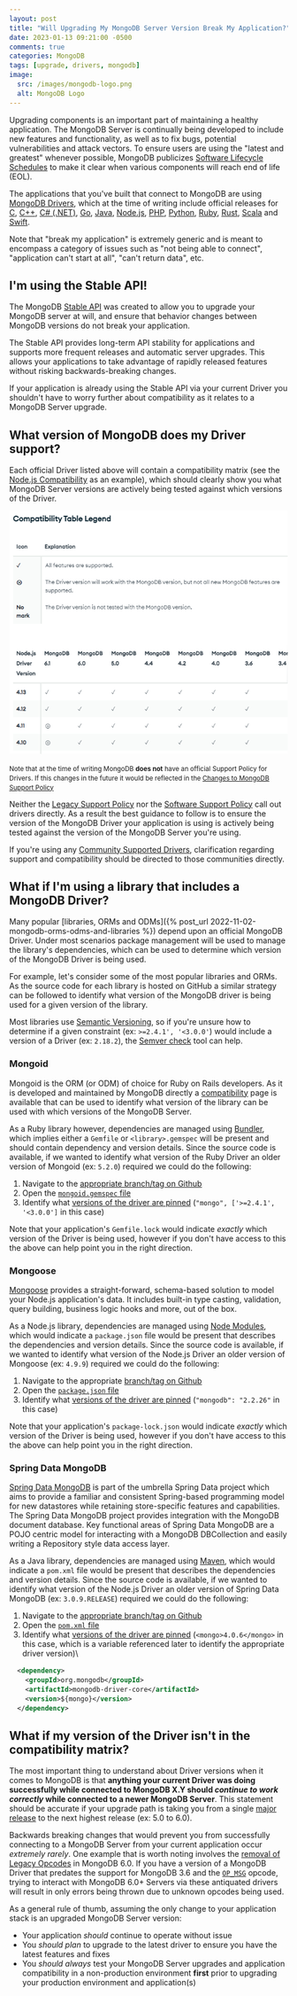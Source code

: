 ```yaml
---
layout: post
title: "Will Upgrading My MongoDB Server Version Break My Application?"
date: 2023-01-13 09:21:00 -0500
comments: true
categories: MongoDB
tags: [upgrade, drivers, mongodb]
image:
  src: /images/mongodb-logo.png
  alt: MongoDB Logo
---
```


Upgrading components is an important part of maintaining a healthy application. The MongoDB Server is continually being developed to include new features and functionality, as well as to fix bugs, potential vulnerabilities and attack vectors. To ensure users are using the "latest and greatest" whenever possible, MongoDB publicizes [Software Lifecycle Schedules](https://www.mongodb.com/support-policy/lifecycles) to make it clear when various components will reach end of life (EOL).

The applications that you've built that connect to MongoDB are using [MongoDB Drivers](https://www.mongodb.com/docs/drivers/), which at the time of writing include official releases for [C](https://www.mongodb.com/docs/drivers/c/), [C++](https://www.mongodb.com/docs/drivers/cxx/), [C# (.NET)](https://www.mongodb.com/docs/drivers/csharp/), [Go](https://www.mongodb.com/docs/drivers/go/current/), [Java](https://www.mongodb.com/docs/drivers/java-drivers/), [Node.js](https://www.mongodb.com/docs/drivers/node/current/), [PHP](https://www.mongodb.com/docs/drivers/php/), [Python](https://www.mongodb.com/docs/drivers/python/), [Ruby](https://www.mongodb.com/docs/ruby-driver/current/), [Rust](https://www.mongodb.com/docs/drivers/rust/), [Scala](https://www.mongodb.com/docs/drivers/scala/) and [Swift](https://www.mongodb.com/docs/drivers/swift/).

Note that "break my application" is extremely generic and is meant to encompass a category of issues such as "not being able to connect", "application can't start at all", "can't return data", etc.

## I'm using the Stable API!

The MongoDB [Stable API](https://www.mongodb.com/docs/manual/reference/stable-api/) was created to allow you to upgrade your MongoDB server at will, and ensure that behavior changes between MongoDB versions do not break your application.

The Stable API provides long-term API stability for applications and supports more frequent releases and automatic server upgrades. This allows your applications to take advantage of rapidly released features without risking backwards-breaking changes.

If your application is already using the Stable API via your current Driver you shouldn't have to worry further about compatibility as it relates to a MongoDB Server upgrade.

## What version of MongoDB does my Driver support?

Each official Driver listed above will contain a compatibility matrix (see the [Node.js Compatibility](https://www.mongodb.com/docs/drivers/node/current/compatibility/) as an example), which should clearly show you what MongoDB Server versions are actively being tested against which versions of the Driver.

![](/images/driver-compat-1.png)

<div class="note warning">
<small>Note that at the time of writing MongoDB <strong>does not</strong> have an official Support Policy for Drivers. If this changes in the future it would be reflected in the <a href="https://www.mongodb.com/changes-mongodb-support-policy">Changes to MongoDB Support Policy</a></small>
</div>

Neither the [Legacy Support Policy](https://www.mongodb.com/support-policy/legacy) nor the [Software Support Policy](https://www.mongodb.com/support-policy/software) call out drivers directly. As a result the best guidance to follow is to ensure the version of the MongoDB Driver your application is using is actively being tested against the version of the MongoDB Server you're using.

If you're using any [Community Supported Drivers](https://www.mongodb.com/docs/drivers/community-supported-drivers/), clarification regarding support and compatibility should be directed to those communities directly.

## What if I'm using a library that includes a MongoDB Driver?

Many popular [libraries, ORMs and ODMs]({% post_url 2022-11-02-mongodb-orms-odms-and-libraries %}) depend upon an official MongoDB Driver. Under most scenarios package management will be used to manage the library's dependencies, which can be used to determine which version of the MongoDB Driver is being used.

For example, let's consider some of the most popular libraries and ORMs. As the source code for each library is hosted on GitHub a similar strategy can be followed to identify what version of the MongoDB driver is being used for a given version of the library.

Most libraries use [Semantic Versioning](https://semver.org/), so if you're unsure how to determine if a given constraint (ex: `>=2.4.1', '<3.0.0'`) would include a version of a Driver (ex: `2.18.2`), the [Semver check](https://jubianchi.github.io/semver-check) tool can help.

### Mongoid

Mongoid is the ORM (or ODM) of choice for Ruby on Rails developers. As it is developed and maintained by MongoDB directly a [compatibility](https://www.mongodb.com/docs/mongoid/current/reference/compatibility/) page is available that can be used to identify what version of the library can be used with which versions of the MongoDB Server.

As a Ruby library however, dependencies are managed using [Bundler](https://bundler.io/), which implies either a `Gemfile` or `<library>.gemspec` will be present and should contain dependency and version details. Since the source code is available, if we wanted to identify what version of the Ruby Driver an older version of Mongoid (ex: `5.2.0`) required we could do the following:

1. Navigate to the [appropriate branch/tag on Github](https://github.com/mongodb/mongoid/tree/v5.2.0)
2. Open the [`mongoid.gemspec` file](https://github.com/mongodb/mongoid/blob/v5.2.0/mongoid.gemspec)
3. Identify what [versions of the driver are pinned](https://github.com/mongodb/mongoid/blob/v5.2.0/mongoid.gemspec#L31) (`"mongo", ['>=2.4.1', '<3.0.0']` in this case)

Note that your application's `Gemfile.lock` would indicate _exactly_ which version of the Driver is being used, however if you don't have access to this the above can help point you in the right direction.

### Mongoose

[Mongoose](https://mongoosejs.com/) provides a straight-forward, schema-based solution to model your Node.js application's data. It includes built-in type casting, validation, query building, business logic hooks and more, out of the box.

As a Node.js library, dependencies are managed using [Node Modules](https://nodejs.org/api/packages.html#modules-packages), which would indicate a `package.json` file would be present that describes the dependencies and version details. Since the source code is available, if we wanted to identify what version of the Node.js Driver an older version of Mongoose (ex: `4.9.9`) required we could do the following:

1. Navigate to the appropriate [branch/tag on Github](https://github.com/Automattic/mongoose/tree/4.9.9)
2. Open the [`package.json` file](https://github.com/Automattic/mongoose/blob/4.9.9/package.json)
3. Identify what [versions of the driver are pinned](https://github.com/Automattic/mongoose/blob/4.9.9/package.json#L26) (`"mongodb": "2.2.26"` in this case)

Note that your application's `package-lock.json` would indicate _exactly_ which version of the Driver is being used, however if you don't have access to this the above can help point you in the right direction.

### Spring Data MongoDB

[Spring Data MongoDB](https://spring.io/projects/spring-data-mongodb) is part of the umbrella Spring Data project which aims to provide a familiar and consistent Spring-based programming model for new datastores while retaining store-specific features and capabilities. The Spring Data MongoDB project provides integration with the MongoDB document database. Key functional areas of Spring Data MongoDB are a POJO centric model for interacting with a MongoDB DBCollection and easily writing a Repository style data access layer.

As a Java library, dependencies are managed using [Maven](https://maven.apache.org/index.html), which would indicate a `pom.xml` file would be present that describes the dependencies and version details. Since the source code is available, if we wanted to identify what version of the Node.js Driver an older version of Spring Data MongoDB (ex: `3.0.9.RELEASE`) required we could do the following:

1. Navigate to the [appropriate branch/tag on Github](https://github.com/spring-projects/spring-data-mongodb/tree/3.0.9.RELEASE)
2. Open the [`pom.xml` file](https://github.com/spring-projects/spring-data-mongodb/blob/3.0.9.RELEASE/pom.xml)
3. Identify what [versions of the driver are pinned](https://github.com/spring-projects/spring-data-mongodb/blob/3.0.9.RELEASE/pom.xml#L30) (`<mongo>4.0.6</mongo>` in this case, which is a variable referenced later to identify the appropriate driver version)\
  ```xml
    <dependency>
      <groupId>org.mongodb</groupId>
      <artifactId>mongodb-driver-core</artifactId>
      <version>${mongo}</version>
    </dependency>
  ```

## What if my version of the Driver isn't in the compatibility matrix?

The most important thing to understand about Driver versions when it comes to MongoDB is that **anything your current Driver was doing successfully while connected to MongoDB X.Y should _continue to work correctly_ while connected to a newer MongoDB Server**. This statement should be accurate if your upgrade path is taking you from a single [major release](https://www.mongodb.com/docs/manual/reference/versioning/) to the next highest release (ex: 5.0 to 6.0).

Backwards breaking changes that would prevent you from successfully connecting to a MongoDB Server from your current application occur _extremely rarely_. One example that is worth noting involves the [removal of Legacy Opcodes](https://www.mongodb.com/docs/manual/release-notes/5.1-compatibility/#std-label-legacy-op-codes-removed) in MongoDB 6.0. If you have a version of a MongoDB Driver that predates the support for MongoDB 3.6 and the [`OP_MSG`](https://www.mongodb.com/docs/manual/reference/mongodb-wire-protocol/#op_msg) opcode, trying to interact with MongoDB 6.0+ Servers via these antiquated drivers will result in only errors being thrown due to unknown opcodes being used.

As a general rule of thumb, assuming the only change to your application stack is an upgraded MongoDB Server version:

* Your application _should_ continue to operate without issue
* You _should plan_ to upgrade to the latest driver to ensure you have the latest features and fixes
* You _should always_ test your MongoDB Server upgrades and application compatibility in a non-production environment **first** prior to upgrading your production environment and application(s)


